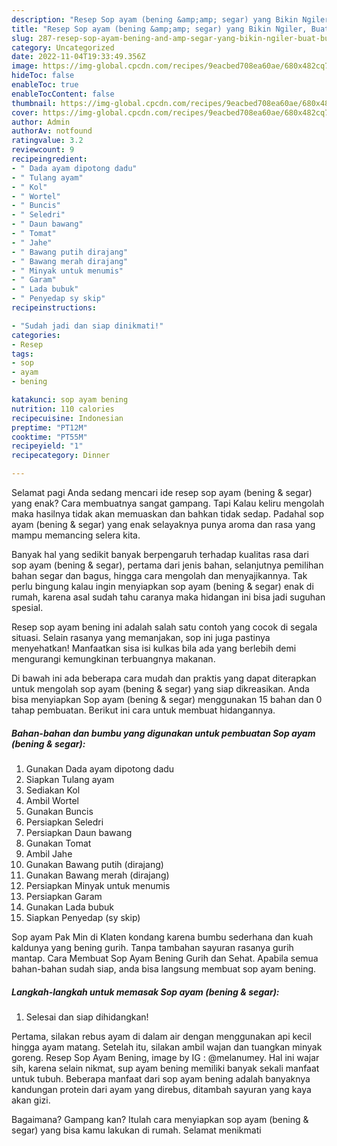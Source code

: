 ```yaml
---
description: "Resep Sop ayam (bening &amp;amp; segar) yang Bikin Ngiler, Buat Buka Puasa Enak Banget"
title: "Resep Sop ayam (bening &amp;amp; segar) yang Bikin Ngiler, Buat Buka Puasa Enak Banget"
slug: 287-resep-sop-ayam-bening-and-amp-segar-yang-bikin-ngiler-buat-buka-puasa-enak-banget
category: Uncategorized
date: 2022-11-04T19:33:49.356Z
image: https://img-global.cpcdn.com/recipes/9eacbed708ea60ae/680x482cq70/sop-ayam-bening-segar-foto-resep-utama.jpg
hideToc: false
enableToc: true
enableTocContent: false
thumbnail: https://img-global.cpcdn.com/recipes/9eacbed708ea60ae/680x482cq70/sop-ayam-bening-segar-foto-resep-utama.jpg
cover: https://img-global.cpcdn.com/recipes/9eacbed708ea60ae/680x482cq70/sop-ayam-bening-segar-foto-resep-utama.jpg
author: Admin
authorAv: notfound
ratingvalue: 3.2
reviewcount: 9
recipeingredient:
- " Dada ayam dipotong dadu"
- " Tulang ayam"
- " Kol"
- " Wortel"
- " Buncis"
- " Seledri"
- " Daun bawang"
- " Tomat"
- " Jahe"
- " Bawang putih dirajang"
- " Bawang merah dirajang"
- " Minyak untuk menumis"
- " Garam"
- " Lada bubuk"
- " Penyedap sy skip"
recipeinstructions:

- "Sudah jadi dan siap dinikmati!"
categories:
- Resep
tags:
- sop
- ayam
- bening

katakunci: sop ayam bening 
nutrition: 110 calories
recipecuisine: Indonesian
preptime: "PT12M"
cooktime: "PT55M"
recipeyield: "1"
recipecategory: Dinner

---
```



Selamat pagi Anda sedang mencari ide resep sop ayam (bening &amp; segar) yang enak? Cara membuatnya sangat gampang. Tapi Kalau keliru mengolah maka hasilnya tidak akan memuaskan dan bahkan tidak sedap. Padahal sop ayam (bening &amp; segar) yang enak selayaknya punya aroma dan rasa yang mampu memancing selera kita.


Banyak hal yang sedikit banyak berpengaruh terhadap kualitas rasa dari sop ayam (bening &amp; segar), pertama dari jenis bahan, selanjutnya pemilihan bahan segar dan bagus, hingga cara mengolah dan menyajikannya. Tak perlu bingung kalau ingin menyiapkan sop ayam (bening &amp; segar) enak di rumah, karena asal sudah tahu caranya maka hidangan ini bisa jadi suguhan spesial.

Resep sop ayam bening ini adalah salah satu contoh yang cocok di segala situasi. Selain rasanya yang memanjakan, sop ini juga pastinya menyehatkan! Manfaatkan sisa isi kulkas bila ada yang berlebih demi mengurangi kemungkinan terbuangnya makanan.


Di bawah ini ada beberapa cara mudah dan praktis yang dapat diterapkan untuk mengolah sop ayam (bening &amp; segar) yang siap dikreasikan. Anda bisa menyiapkan Sop ayam (bening &amp; segar) menggunakan 15 bahan dan 0 tahap pembuatan. Berikut ini cara untuk membuat hidangannya.

<!--inarticleads1-->

##### Bahan-bahan dan bumbu yang digunakan untuk pembuatan Sop ayam (bening &amp; segar):

1. Gunakan  Dada ayam dipotong dadu
1. Siapkan  Tulang ayam
1. Sediakan  Kol
1. Ambil  Wortel
1. Gunakan  Buncis
1. Persiapkan  Seledri
1. Persiapkan  Daun bawang
1. Gunakan  Tomat
1. Ambil  Jahe
1. Gunakan  Bawang putih (dirajang)
1. Gunakan  Bawang merah (dirajang)
1. Persiapkan  Minyak untuk menumis
1. Persiapkan  Garam
1. Gunakan  Lada bubuk
1. Siapkan  Penyedap (sy skip)


Sop ayam Pak Min di Klaten kondang karena bumbu sederhana dan kuah kaldunya yang bening gurih. Tanpa tambahan sayuran rasanya gurih mantap. Cara Membuat Sop Ayam Bening Gurih dan Sehat. Apabila semua bahan-bahan sudah siap, anda bisa langsung membuat sop ayam bening. 

<!--inarticleads2-->

##### Langkah-langkah untuk memasak Sop ayam (bening &amp; segar):


1. Selesai dan siap dihidangkan!

Pertama, silakan rebus ayam di dalam air dengan menggunakan api kecil hingga ayam matang. Setelah itu, silakan ambil wajan dan tuangkan minyak goreng. Resep Sop Ayam Bening, image by IG : @melanumey. Hal ini wajar sih, karena selain nikmat, sup ayam bening memiliki banyak sekali manfaat untuk tubuh. Beberapa manfaat dari sop ayam bening adalah banyaknya kandungan protein dari ayam yang direbus, ditambah sayuran yang kaya akan gizi. 

Bagaimana? Gampang kan? Itulah cara menyiapkan sop ayam (bening &amp; segar) yang bisa kamu lakukan di rumah. Selamat menikmati
